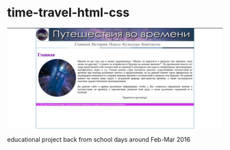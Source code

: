# time-travel-html-css
![time-travel-html-css](./misc/screenshot.png)

educational project back from school days around Feb-Mar 2016
